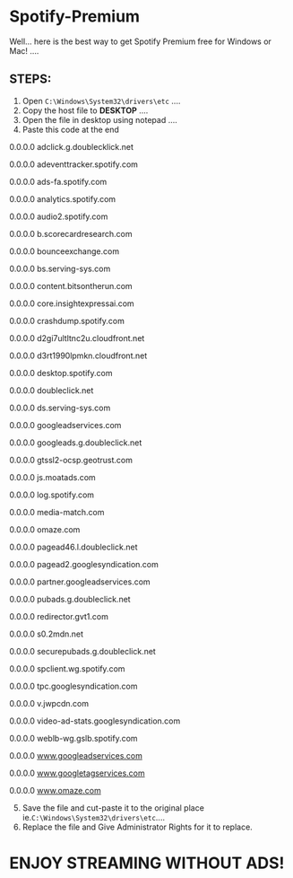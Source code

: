 # Spotify-Premium
Well... here is the best way to get Spotify Premium free for Windows or Mac!
....

## STEPS:
1. Open `C:\Windows\System32\drivers\etc` ....
2. Copy the host file to **DESKTOP**      ....
3. Open the file in desktop using notepad ....
4. Paste this code at the end


0.0.0.0 adclick.g.doublecklick.net

0.0.0.0 adeventtracker.spotify.com

0.0.0.0 ads-fa.spotify.com

0.0.0.0 analytics.spotify.com

0.0.0.0 audio2.spotify.com

0.0.0.0 b.scorecardresearch.com

0.0.0.0 bounceexchange.com

0.0.0.0 bs.serving-sys.com

0.0.0.0 content.bitsontherun.com

0.0.0.0 core.insightexpressai.com

0.0.0.0 crashdump.spotify.com

0.0.0.0 d2gi7ultltnc2u.cloudfront.net

0.0.0.0 d3rt1990lpmkn.cloudfront.net

0.0.0.0 desktop.spotify.com

0.0.0.0 doubleclick.net

0.0.0.0 ds.serving-sys.com

0.0.0.0 googleadservices.com

0.0.0.0 googleads.g.doubleclick.net

0.0.0.0 gtssl2-ocsp.geotrust.com

0.0.0.0 js.moatads.com

0.0.0.0 log.spotify.com

0.0.0.0 media-match.com

0.0.0.0 omaze.com

0.0.0.0 pagead46.l.doubleclick.net

0.0.0.0 pagead2.googlesyndication.com

0.0.0.0 partner.googleadservices.com

0.0.0.0 pubads.g.doubleclick.net

0.0.0.0 redirector.gvt1.com

0.0.0.0 s0.2mdn.net

0.0.0.0 securepubads.g.doubleclick.net

0.0.0.0 spclient.wg.spotify.com

0.0.0.0 tpc.googlesyndication.com

0.0.0.0 v.jwpcdn.com

0.0.0.0 video-ad-stats.googlesyndication.com

0.0.0.0 weblb-wg.gslb.spotify.com

0.0.0.0 www.googleadservices.com

0.0.0.0 www.googletagservices.com

0.0.0.0 www.omaze.com 

5. Save the file and cut-paste it to the original place ie.`C:\Windows\System32\drivers\etc`....
6. Replace the file and Give Administrator Rights for it to replace.
# ENJOY STREAMING WITHOUT ADS!
